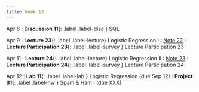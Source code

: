 ```yaml
---
title: Week 13
---
```


Apr 8
: **Discussion 11**{: .label .label-disc } SQL

Apr 9
: **Lecture 23**{: .label .label-lecture} Logistic Regression I
    : [Note 22](https://ds100.org/course-notes/logistic_regression_1/logistic_reg_1.html)
: **Lecture Participation 23**{: .label .label-survey } Lecture Participation 23

Apr 11
: **Lecture 24**{: .label .label-lecture} Logistic Regression II
    : [Note 23](https://ds100.org/course-notes/logistic_regression_2/logistic_reg_2.html)
: **Lecture Participation 24**{: .label .label-survey } Lecture Participation 24


Apr 12
: **Lab 11**{: .label .label-lab }  Logistic Regression (due Sep 12)
: **Project B1**{: .label .label-hw } Spam & Ham I (due XXX)
